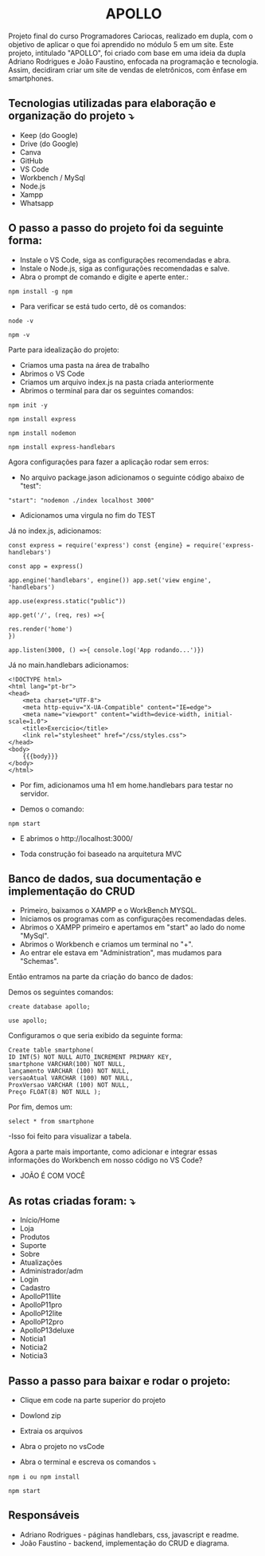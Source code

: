 <h1 align="center"> APOLLO </h1>
Projeto final do curso Programadores Cariocas, realizado em dupla, com o objetivo de aplicar o que foi aprendido no módulo 5 em um site. Este projeto, intitulado "APOLLO", foi criado com base em uma ideia da dupla Adriano Rodrigues e João Faustino, enfocada na programação e tecnologia. Assim, decidiram criar um site de vendas de eletrônicos, com ênfase em smartphones.

## Tecnologias utilizadas para elaboração e organização do projeto ⤵️

- Keep (do Google)
- Drive (do Google)
- Canva
- GitHub
- VS Code
- Workbench / MySql
- Node.js
- Xampp
- Whatsapp


## O passo a passo do projeto foi da seguinte forma:

- Instale o VS Code, siga as configurações recomendadas e abra.
- Instale o Node.js, siga as configurações recomendadas e salve.
- Abra o prompt de comando e digite e aperte enter.:

```
npm install -g npm
```

- Para verificar se está tudo certo, dê os comandos:


```
node -v
```


```
npm -v
```

Parte para idealização do projeto:

- Criamos uma pasta na área de trabalho
- Abrimos o VS Code
- Criamos um arquivo index.js na pasta criada anteriormente
- Abrimos o terminal para dar os seguintes comandos:

```
npm init -y
```
```
npm install express
```
```
npm install nodemon
```
```
npm install express-handlebars
```

Agora configurações para fazer a aplicação rodar sem erros:

- No arquivo package.jason adicionamos o seguinte código abaixo de "test":

```
"start": "nodemon ./index localhost 3000"
```

- Adicionamos uma virgula no fim do TEST

Já no index.js, adicionamos:

```
const express = require('express') const {engine} = require('express-handlebars')

const app = express()

app.engine('handlebars', engine()) app.set('view engine', 'handlebars')

app.use(express.static("public"))

app.get('/', (req, res) =>{

res.render('home')
})

app.listen(3000, () =>{ console.log('App rodando...')})
```

Já no main.handlebars adicionamos:

```
<!DOCTYPE html>
<html lang="pt-br">
<head>
    <meta charset="UTF-8">
    <meta http-equiv="X-UA-Compatible" content="IE=edge">
    <meta name="viewport" content="width=device-width, initial-scale=1.0">
    <title>Exercicio</title>
    <link rel="stylesheet" href="/css/styles.css">
</head>
<body>
    {{{body}}}
</body>
</html>
```

- Por fim, adicionamos uma h1 em home.handlebars para testar no servidor.

- Demos o comando: 

```
npm start
```

- E abrimos o http://localhost:3000/

- Toda construção foi baseado na arquitetura MVC

## Banco de dados, sua documentação e implementação do CRUD

- Primeiro, baixamos o XAMPP e o WorkBench MYSQL.
- Iniciamos os programas com as configurações recomendadas deles.
- Abrimos o XAMPP primeiro e apertamos em "start" ao lado do nome "MySql".
- Abrimos o Workbench e criamos um terminal no "+".
- Ao entrar ele estava em "Administration", mas mudamos para "Schemas".

Então entramos na parte da criação do banco de dados:

Demos os seguintes comandos:

```
create database apollo;
```

```
use apollo;
```

Configuramos o que seria exibido da seguinte forma:

```
Create table smartphone(
ID INT(5) NOT NULL AUTO_INCREMENT PRIMARY KEY,
smartphone VARCHAR(100) NOT NULL,
lançamento VARCHAR (100) NOT NULL,
versaoAtual VARCHAR (100) NOT NULL,
ProxVersao VARCHAR (100) NOT NULL,
Preço FLOAT(8) NOT NULL );
```

Por fim, demos um:

```
select * from smartphone
```

-Isso foi feito para visualizar a tabela.

Agora a parte mais importante, como adicionar e integrar essas informações do Workbench em nosso código no VS Code?

- JOÃO É COM VOCÊ


## As rotas criadas foram:  ⤵️

- Início/Home
- Loja
- Produtos
- Suporte
- Sobre
- Atualizações
- Administrador/adm
- Login
- Cadastro
- ApolloP11lite
- ApolloP11pro
- ApolloP12lite
- ApolloP12pro
- ApolloP13deluxe
- Noticia1
- Noticia2
- Noticia3

## Passo a passo para baixar e rodar o projeto: 

- Clique em code na parte superior do projeto 

- Dowlond zip

- Extraia os arquivos

- Abra o projeto no vsCode

- Abra o terminal e escreva os comandos ⤵️


```
npm i ou npm install
```


```
npm start 
```

## Responsáveis

- Adriano Rodrigues - páginas handlebars, css, javascript e readme.
- João Faustino - backend, implementação do CRUD e diagrama.
